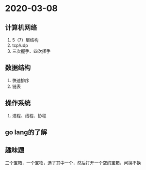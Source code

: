 # 2020-03-08
## 计算机网络
1. 5（7）层结构
2. tcp/udp
3. 三次握手、四次挥手
## 数据结构
1. 快速排序
2. 链表
## 操作系统
1. 进程、线程、协程
## go lang的了解
## 趣味题
三个宝箱，一个宝物，选了其中一个，然后打开一个空的宝箱，问换不换